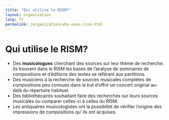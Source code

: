 ```yaml
---
title: "Qui utilise le RISM?"
layout: organization
lang: fr
permalink: /organization/who-uses-rism.html
---
```


# Qui utilise le RISM?


* Des **musicologues** cherchant des sources sur leur thème de recherche. Ils trouvent dans le RISM les bases de l’analyse de sommaires de compositions et d’éditions des textes se référant aux partitions.
* Des musiciens à la recherche de sources musicales complètes de compositions peu connues dans le but d’offrir un concert original au-delà du répertoire habituel.
* Des bibliothécaires souhaitant faire des recherches sur leurs sources musicales ou comparer celles-ci à celles du RISM.
* Les antiquaires musicologistes ont la possibilité de vérifier l’origine des impressions de compositions qu‘ ils ont acquises.